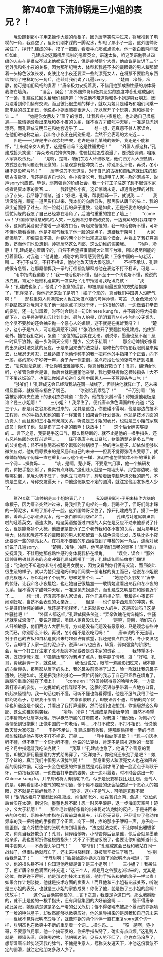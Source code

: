 # 　　第740章 下流帅锅是三小姐的表兄？！
　　我没踢到那小子用来操作大脑的命根子，因为唐辛突然冲过来，将我推到了电梯的一角，我踢空了，但哥们刚才踩的一脚泥水，却甩了那小子一脸，这外国帅哥呆住了，挣开孔建成的手，摸了一把脸，看着手心那点点泥水，他一张白脸瞬间涨红如血。
　　孔建成对这厮叽里呱啦的吼着英文，语速太快，咱这英语勉强过四级的人实在是反应不过来他都说了什么，但是能够猜个大概，他应该是告诉了三个老外我和冬小夜的关系，因为那年纪稍大，体型和我差不多的戴眼镜的男人和那留着一头棕色波浪长发，皮肤比冬小夜还要深一些的漂亮女人，在将那不要脸的东西给拽到了电梯的另一角后，连续对我们说了几遍sorry。
　　“楚南，冷静，冷静，他可是咱们风畅的贵客！”唐辛极力安抚着我，不惜用她那成熟性感的身体将我挤在墙角。
　　“误会，误会！”那外国帅哥用极其恶劣的态度冲着孔建成回吼了一通，孔建成忙回头给我们翻译道：“他说他不知道你和冬小姐是男女朋友，因为没看到你们俩有交流，而且彼此很生疏的样子，就以为她只是碰巧和咱们同乘一部电梯的员工而已，他说冬小姐很漂亮很迷人，所以就开了个玩笑，想和她搭个讪……”
　　“她是你女朋友？”唐辛的惊讶，让我和冬小夜尴尬，也让她自己很尴尬——敢情她没看出来我和冬小夜的关系，怪不得方才醋味冲天呢，一准是见虎姐漂亮，而孔建成又明显在和她套近乎了……
　　想一想，还真怨不得人家误会，在他们进电梯之前，我和冬小夜正在闹别扭呢，当然不会表现的太亲近……
　　但是——也许是中西观念的冲突，也许是哥们单纯的嫉妒，我还是不能释怀，“上来就亲女人的手，这是搭讪吗？这是性骚扰吧！”
　　“外国人都这样，”孔建成摇头笑道：“弄朵玫瑰花掩饰掩饰，性骚扰就变成浪漫了，要说这调调，咱跟人家真没法比。”
　　“是啊，楚南，咱们东方人纤细敏感，他们西方人大胆热情，方式是没有问题没有恶意的，只是观念有些冲突而已，你别那么计较，再说，冬小姐不是没吃亏吗！”
　　唐辛说的不无道理，对于自己的古板和自私造就出来的超强占有欲望，我还是有点自觉的，冬小夜没吃亏，我却甩了人家一脸的泥点子，说声sorry也应该，毕竟，弱肉强食的阶级社会，我一个打工仔注定了惹不起资本家或者是资本家的贵客……
　　我转望冬小夜，这妞惊魂未定，却通情达理的对我点了点头，我平静了情绪，道：“好吧，孔哥，帮我翻译一下，就说我……”
　　我话没说完，眼前一道黑影扫过来，我本能的向后仰头，那黑影从唐辛的头上、我的鼻尖前面擦了过去，险一险就让我的鼻子遭殃，饶是如此，还是把我疼的够呛——慌忙闪躲的我忘了自己已经靠在墙角了，后脑勺重重的撞在了墙上！
　　“come on！”外国帅锅得意的哈哈大笑，一边做着打拳击的姿势，一边挑衅的对我喋喋不休，这厮的英语似乎带着一点地方口音，听起来怪怪的，我一句话也听不懂，可听不懂也能看得懂，他是不服气我甩了他一脸的泥点子，想跟我干架啊！
　　大家都傻眼了，即便语言不通，帅锅的两个伙伴也知道这是个误会，并看出了我打算道歉，然而他们也没想到，帅锅居然这么卑鄙、这么幼稚的偷袭我。
　　“冷静，冷静！”孔建成是向着唐辛的，自然不希望把事情闹大让唐辛为难，所以极尽所能的打着圆场，对我道：“他说他，对刚才的事情感到很抱歉！正像中国的一句老话，叫……不打不成交，不打不相识，他说他改天请大家吃饭。”
　　不得不承认，孔建成很有急智，连那厮偷挥我一拳的行径都能解释成他在表达不打不相识，可是……
　　“用中指向我道歉？！”我一句话也听不懂，但不至于一个词也听不懂，他说的法克鱿，肯定不是赔礼道歉的一盘菜吧？用中指邀请我吃法克鱿？
　　“我草！”孔建成也急了，他说了个善意的谎言，却被那厮用最恶意的方式给揭穿了，“死洋鬼子，你他妈还来劲了是吧？！娘了个球的，真当我们中国男人没脾气啊！”
　　那稳重男人和漂亮女人也在劝阻兴起的同伴帅锅，可这一头金色短发的帅锅显然是对我刚才甩了他一脸泥点子耿耿于怀，一边指我的腿，一边做着打拳击的姿势，还一边叫嚣着，时不时会跳出一句Chinese kung fu，并不屑的将大拇指朝下点，似乎是说要和我比划比划，最气人的是，明明看到冬小夜气的咬牙切齿，他个臭不要脸的还会抽空抛一个恶心人的媚眼，这不就是在挑衅我吗？！
　　“楚少，这小子是气人，可咱是真惹不起啊！”张明杰推开了要翻脸的孔建成，抱住那老外，挡在我们之间，急道：“这位的后台实在太硬，别说你，墨董也惹不起！忍一时风平浪静，退一步海阔天空啊！楚少，公大于私啊！”
　　那金毛帅锅好像看的出来我对法克鱿的反应，于是来回来去的法克鱿，那修长的中指在我眼前晃来晃去，让我忍无可忍，已经适应了他动作频率的我一把将他的手指攥了个正着，向下一掰，疼的那小子咿呀一声，身子向一侧歪倒，差点将搂住他的张明杰挤到墙里去，“法克鱿法克鱿，不让你喊出雅蠛爹来，你真当我好欺负了！孔哥，翻译给他听，小爷管你后台是谁，你后台就是墨董他亲爹，我也要掰折你这根贱指头！大不了不要这饭碗了，也要让你知道知道什么叫中国男人——不蒸馒头争口气！”
　　“够爷们！”孔建成这会已经和我站在同一战线了，但很快他就阵亡了，还未来得及翻译，就被唐辛捂住了嘴巴。
　　“你别给我添乱了！”
　　“千万别啊！”脑袋被那帅锅夹在腋下的张明杰亦喊道：“楚少，他的指头掰不得！你知道他老板是谁？是三小姐啊！”
　　三小姐？！我呆住了，便听唐辛焦色满面的补充道：“这三个人，都是月之谷那边派过来的，尤其是这位，你更碰不得啊，他是那边的技术工程师，他的手指头和他的脑子一样宝贵！如果合作计划谈拢，他就是技术方面的负责人！而且他和三小姐有亲戚关系，听说是三小姐的表兄，也就是三小姐的家族成员！你伤了他，就是伤了三小姐的脸啊！快放手！”
　　这个后台确实够硬的……言下之意，我要是争这口气，那么我掰断的，就不止是他的一根手指头，还有风畅集团的大好前途啊……
　　怪不得唐辛如此紧张，她很清楚这是多么严峻的公关危机；怪不得张明杰被那个嚣张的帅锅喷了一脸的唾沫星子，却依然能够以微笑应对，他的屈辱换来的是风畅和自己的未来——但我不觉得张明杰受辱了，就像帅锅的两个同伴一直在重复sorry这个词一样，张明杰也在微笑中不断的重复着一个词……操你妈……
　　“咳，是啊，楚小哥，不要意气用事，他一个搞研发的，你把手指头掰了，确实有点麻烦。”这孔贱人就是一颗墙头草，风往哪边吹，他朝哪边倒，见我火势不旺了，他也立马冷静了，想帮着唐辛趁势浇灭我的脾气，不愧是生意人，号称交友遍天下，冲他这份飘忽不定的圆滑，就注定他朋友多敌人少了。

　　第740章 下流帅锅是三小姐的表兄？！
　　我没踢到那小子用来操作大脑的命根子，因为唐辛突然冲过来，将我推到了电梯的一角，我踢空了，但哥们刚才踩的一脚泥水，却甩了那小子一脸，这外国帅哥呆住了，挣开孔建成的手，摸了一把脸，看着手心那点点泥水，他一张白脸瞬间涨红如血。
　　孔建成对这厮叽里呱啦的吼着英文，语速太快，咱这英语勉强过四级的人实在是反应不过来他都说了什么，但是能够猜个大概，他应该是告诉了三个老外我和冬小夜的关系，因为那年纪稍大，体型和我差不多的戴眼镜的男人和那留着一头棕色波浪长发，皮肤比冬小夜还要深一些的漂亮女人，在将那不要脸的东西给拽到了电梯的另一角后，连续对我们说了几遍sorry。
　　“楚南，冷静，冷静，他可是咱们风畅的贵客！”唐辛极力安抚着我，不惜用她那成熟性感的身体将我挤在墙角。
　　“误会，误会！”那外国帅哥用极其恶劣的态度冲着孔建成回吼了一通，孔建成忙回头给我们翻译道：“他说他不知道你和冬小姐是男女朋友，因为没看到你们俩有交流，而且彼此很生疏的样子，就以为她只是碰巧和咱们同乘一部电梯的员工而已，他说冬小姐很漂亮很迷人，所以就开了个玩笑，想和她搭个讪……”
　　“她是你女朋友？”唐辛的惊讶，让我和冬小夜尴尬，也让她自己很尴尬——敢情她没看出来我和冬小夜的关系，怪不得方才醋味冲天呢，一准是见虎姐漂亮，而孔建成又明显在和她套近乎了……
　　想一想，还真怨不得人家误会，在他们进电梯之前，我和冬小夜正在闹别扭呢，当然不会表现的太亲近……
　　但是——也许是中西观念的冲突，也许是哥们单纯的嫉妒，我还是不能释怀，“上来就亲女人的手，这是搭讪吗？这是性骚扰吧！”
　　“外国人都这样，”孔建成摇头笑道：“弄朵玫瑰花掩饰掩饰，性骚扰就变成浪漫了，要说这调调，咱跟人家真没法比。”
　　“是啊，楚南，咱们东方人纤细敏感，他们西方人大胆热情，方式是没有问题没有恶意的，只是观念有些冲突而已，你别那么计较，再说，冬小姐不是没吃亏吗！”
　　唐辛说的不无道理，对于自己的古板和自私造就出来的超强占有欲望，我还是有点自觉的，冬小夜没吃亏，我却甩了人家一脸的泥点子，说声sorry也应该，毕竟，弱肉强食的阶级社会，我一个打工仔注定了惹不起资本家或者是资本家的贵客……
　　我转望冬小夜，这妞惊魂未定，却通情达理的对我点了点头，我平静了情绪，道：“好吧，孔哥，帮我翻译一下，就说我……”
　　我话没说完，眼前一道黑影扫过来，我本能的向后仰头，那黑影从唐辛的头上、我的鼻尖前面擦了过去，险一险就让我的鼻子遭殃，饶是如此，还是把我疼的够呛——慌忙闪躲的我忘了自己已经靠在墙角了，后脑勺重重的撞在了墙上！
　　“come on！”外国帅锅得意的哈哈大笑，一边做着打拳击的姿势，一边挑衅的对我喋喋不休，这厮的英语似乎带着一点地方口音，听起来怪怪的，我一句话也听不懂，可听不懂也能看得懂，他是不服气我甩了他一脸的泥点子，想跟我干架啊！
　　大家都傻眼了，即便语言不通，帅锅的两个伙伴也知道这是个误会，并看出了我打算道歉，然而他们也没想到，帅锅居然这么卑鄙、这么幼稚的偷袭我。
　　“冷静，冷静！”孔建成是向着唐辛的，自然不希望把事情闹大让唐辛为难，所以极尽所能的打着圆场，对我道：“他说他，对刚才的事情感到很抱歉！正像中国的一句老话，叫……不打不成交，不打不相识，他说他改天请大家吃饭。”
　　不得不承认，孔建成很有急智，连那厮偷挥我一拳的行径都能解释成他在表达不打不相识，可是……
　　“用中指向我道歉？！”我一句话也听不懂，但不至于一个词也听不懂，他说的法克鱿，肯定不是赔礼道歉的一盘菜吧？用中指邀请我吃法克鱿？
　　“我草！”孔建成也急了，他说了个善意的谎言，却被那厮用最恶意的方式给揭穿了，“死洋鬼子，你他妈还来劲了是吧？！娘了个球的，真当我们中国男人没脾气啊！”
　　那稳重男人和漂亮女人也在劝阻兴起的同伴帅锅，可这一头金色短发的帅锅显然是对我刚才甩了他一脸泥点子耿耿于怀，一边指我的腿，一边做着打拳击的姿势，还一边叫嚣着，时不时会跳出一句Chinese kung fu，并不屑的将大拇指朝下点，似乎是说要和我比划比划，最气人的是，明明看到冬小夜气的咬牙切齿，他个臭不要脸的还会抽空抛一个恶心人的媚眼，这不就是在挑衅我吗？！
　　“楚少，这小子是气人，可咱是真惹不起啊！”张明杰推开了要翻脸的孔建成，抱住那老外，挡在我们之间，急道：“这位的后台实在太硬，别说你，墨董也惹不起！忍一时风平浪静，退一步海阔天空啊！楚少，公大于私啊！”
　　那金毛帅锅好像看的出来我对法克鱿的反应，于是来回来去的法克鱿，那修长的中指在我眼前晃来晃去，让我忍无可忍，已经适应了他动作频率的我一把将他的手指攥了个正着，向下一掰，疼的那小子咿呀一声，身子向一侧歪倒，差点将搂住他的张明杰挤到墙里去，“法克鱿法克鱿，不让你喊出雅蠛爹来，你真当我好欺负了！孔哥，翻译给他听，小爷管你后台是谁，你后台就是墨董他亲爹，我也要掰折你这根贱指头！大不了不要这饭碗了，也要让你知道知道什么叫中国男人——不蒸馒头争口气！”
　　“够爷们！”孔建成这会已经和我站在同一战线了，但很快他就阵亡了，还未来得及翻译，就被唐辛捂住了嘴巴。
　　“你别给我添乱了！”
　　“千万别啊！”脑袋被那帅锅夹在腋下的张明杰亦喊道：“楚少，他的指头掰不得！你知道他老板是谁？是三小姐啊！”
　　三小姐？！我呆住了，便听唐辛焦色满面的补充道：“这三个人，都是月之谷那边派过来的，尤其是这位，你更碰不得啊，他是那边的技术工程师，他的手指头和他的脑子一样宝贵！如果合作计划谈拢，他就是技术方面的负责人！而且他和三小姐有亲戚关系，听说是三小姐的表兄，也就是三小姐的家族成员！你伤了他，就是伤了三小姐的脸啊！快放手！”
　　这个后台确实够硬的……言下之意，我要是争这口气，那么我掰断的，就不止是他的一根手指头，还有风畅集团的大好前途啊……
　　怪不得唐辛如此紧张，她很清楚这是多么严峻的公关危机；怪不得张明杰被那个嚣张的帅锅喷了一脸的唾沫星子，却依然能够以微笑应对，他的屈辱换来的是风畅和自己的未来——但我不觉得张明杰受辱了，就像帅锅的两个同伴一直在重复sorry这个词一样，张明杰也在微笑中不断的重复着一个词……操你妈……
　　“咳，是啊，楚小哥，不要意气用事，他一个搞研发的，你把手指头掰了，确实有点麻烦。”这孔贱人就是一颗墙头草，风往哪边吹，他朝哪边倒，见我火势不旺了，他也立马冷静了，想帮着唐辛趁势浇灭我的脾气，不愧是生意人，号称交友遍天下，冲他这份飘忽不定的圆滑，就注定他朋友多敌人少了。
